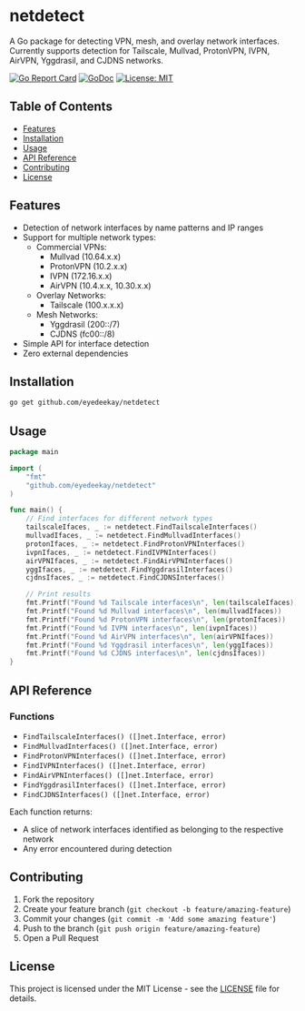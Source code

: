 # netdetect

A Go package for detecting VPN, mesh, and overlay network interfaces. Currently supports detection for Tailscale, Mullvad, ProtonVPN, IVPN, AirVPN, Yggdrasil, and CJDNS networks.

[![Go Report Card](https://goreportcard.com/badge/github.com/eyedeekay/netdetect)](https://goreportcard.com/report/github.com/eyedeekay/netdetect)
[![GoDoc](https://godoc.org/github.com/eyedeekay/netdetect?status.svg)](https://godoc.org/github.com/eyedeekay/netdetect)
[![License: MIT](https://img.shields.io/badge/License-MIT-yellow.svg)](https://opensource.org/licenses/MIT)

## Table of Contents
- [Features](#features)
- [Installation](#installation)
- [Usage](#usage)
- [API Reference](#api-reference)
- [Contributing](#contributing)
- [License](#license)

## Features

- Detection of network interfaces by name patterns and IP ranges
- Support for multiple network types:
  - Commercial VPNs:
    - Mullvad (10.64.x.x)
    - ProtonVPN (10.2.x.x)
    - IVPN (172.16.x.x)
    - AirVPN (10.4.x.x, 10.30.x.x)
  - Overlay Networks:
    - Tailscale (100.x.x.x)
  - Mesh Networks:
    - Yggdrasil (200::/7)
    - CJDNS (fc00::/8)
- Simple API for interface detection
- Zero external dependencies

## Installation

```bash
go get github.com/eyedeekay/netdetect
```

## Usage

```go
package main

import (
    "fmt"
    "github.com/eyedeekay/netdetect"
)

func main() {
    // Find interfaces for different network types
    tailscaleIfaces, _ := netdetect.FindTailscaleInterfaces()
    mullvadIfaces, _ := netdetect.FindMullvadInterfaces()
    protonIfaces, _ := netdetect.FindProtonVPNInterfaces()
    ivpnIfaces, _ := netdetect.FindIVPNInterfaces()
    airVPNIfaces, _ := netdetect.FindAirVPNInterfaces()
    yggIfaces, _ := netdetect.FindYggdrasilInterfaces()
    cjdnsIfaces, _ := netdetect.FindCJDNSInterfaces()

    // Print results
    fmt.Printf("Found %d Tailscale interfaces\n", len(tailscaleIfaces))
    fmt.Printf("Found %d Mullvad interfaces\n", len(mullvadIfaces))
    fmt.Printf("Found %d ProtonVPN interfaces\n", len(protonIfaces))
    fmt.Printf("Found %d IVPN interfaces\n", len(ivpnIfaces))
    fmt.Printf("Found %d AirVPN interfaces\n", len(airVPNIfaces))
    fmt.Printf("Found %d Yggdrasil interfaces\n", len(yggIfaces))
    fmt.Printf("Found %d CJDNS interfaces\n", len(cjdnsIfaces))
}
```

## API Reference

### Functions

- `FindTailscaleInterfaces() ([]net.Interface, error)`
- `FindMullvadInterfaces() ([]net.Interface, error)`
- `FindProtonVPNInterfaces() ([]net.Interface, error)`
- `FindIVPNInterfaces() ([]net.Interface, error)`
- `FindAirVPNInterfaces() ([]net.Interface, error)`
- `FindYggdrasilInterfaces() ([]net.Interface, error)`
- `FindCJDNSInterfaces() ([]net.Interface, error)`

Each function returns:
- A slice of network interfaces identified as belonging to the respective network
- Any error encountered during detection

## Contributing

1. Fork the repository
2. Create your feature branch (`git checkout -b feature/amazing-feature`)
3. Commit your changes (`git commit -m 'Add some amazing feature'`)
4. Push to the branch (`git push origin feature/amazing-feature`)
5. Open a Pull Request

## License

This project is licensed under the MIT License - see the [LICENSE](LICENSE) file for details.
